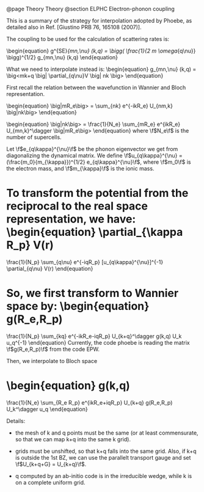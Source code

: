 @page Theory Theory
@section ELPHC Electron-phonon coupling

This is a summary of the strategy for interpolation adopted by Phoebe, as detailed also in Ref. [Giustino PRB  76, 165108 (2007)].

The coupling to be used for the calculation of scattering rates is:


\begin{equation}
g^{SE}_{mn,\nu} (k,q) = \bigg( \frac{1}{2 m \omega_{q\nu}} \bigg)^{1/2} g_{mn,\nu} (k,q)
\end{equation}

What we need to interpolate instead is:
\begin{equation}
g_{mn,\nu} (k,q) = \big<mk+q \big| \partial_{q\nu}V \big| nk \big>
\end{equation}

First recall the relation between the wavefunction in Wannier and Bloch representation.

\begin{equation}
\big|mR_e\big> = \sum_{nk} e^{-ikR_e} U_{nm,k} \big|nk\big>
\end{equation}

\begin{equation}
\big|nk\big> = \frac{1}{N_e} \sum_{mR_e} e^{ikR_e} U_{mn,k}^\dagger \big|mR_e\big>
\end{equation}
where \f$N_e\f$ is the number of supercells.



Let \f$e_{q\kappa}^{\nu}\f$ be the phonon eigenvector we get from diagonalizing the dynamical matrix.
We define \f$u_{q\kappa}^{\nu} = (\frac{m_0}{m_{\kappa}})^{1/2} e_{q\kappa}^{\nu}\f$, where \f$m_0\f$ is the electron mass, and \f$m_{\kappa}\f$ is the ionic mass.

To transform the potential from the reciprocal to the real space representation, we have:
\begin{equation}
\partial_{\kappa R_p} V(r)
=
\frac{1}{N_p}
\sum_{q\nu} e^{-iqR_p} [u_{q\kappa}^{\nu}]^{-1} \partial_{q\nu} V(r)
\end{equation}


So, we first transform to Wannier space by:
\begin{equation}
g(R_e,R_p)
=
\frac{1}{N_p}
\sum_{kq} e^{-ikR_e-iqR_p} U_{k+q}^\dagger g(k,q) U_k u_q^{-1}
\end{equation}
Currently, the code phoebe is reading the matrix \f$g(R_e,R_p)\f$ from the code EPW.

Then, we interpolate to Bloch space

\begin{equation}
g(k,q)
=
\frac{1}{N_e}
\sum_{R_e R_p} e^{ikR_e+iqR_p} U_{k+q} g(R_e,R_p) U_k^\dagger u_q
\end{equation}


Details:
* the mesh of k and q points must be the same (or at least commensurate, so that we can map k+q into the same k grid).

* grids must be unshifted, so that k+q falls into the same grid.
Also, if k+q is outside the 1st BZ, we can use the parallelt transport gauge and set \f$U_{k+q+G} = U_{k+q}\f$.

* q computed by an ab-initio code is in the irreducible wedge, while k is on a complete uniform grid.

